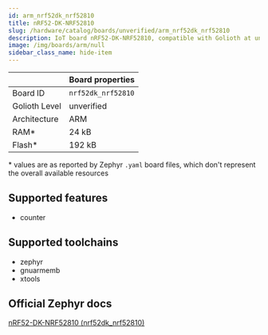 ```yaml
---
id: arm_nrf52dk_nrf52810
title: nRF52-DK-NRF52810
slug: /hardware/catalog/boards/unverified/arm_nrf52dk_nrf52810
description: IoT board nRF52-DK-NRF52810, compatible with Golioth at unverified level.
image: /img/boards/arm/null
sidebar_class_name: hide-item
---
```


[//]: # (This is an auto-generated file, do not edit! Changes to it will be lost upon re-generation)



|                | Board properties     |
| -------------  | -------------------- |
| Board ID       | `nrf52dk_nrf52810` |
| Golioth Level  | unverified       |
| Architecture   | ARM |
| RAM*           | 24 kB |
| Flash*         | 192 kB |

\* values are as reported by Zephyr `.yaml` board files, which don't represent the overall available resources



## Supported features

* counter

## Supported toolchains

* zephyr
* gnuarmemb
* xtools

## Official Zephyr docs

[nRF52-DK-NRF52810 (nrf52dk_nrf52810)](https://docs.zephyrproject.org/latest/boards/arm/nrf52dk_nrf52810/doc/index.html)
